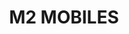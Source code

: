 ---
title: "M2 MOBILES"
url: /vidyanagar/m2-mobiles-kasargod-kannur-calicut-highway/
shop: Handy
---